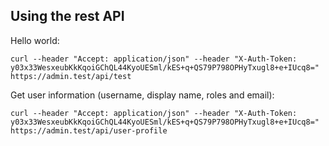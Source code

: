 Using the rest API
------------------

Hello world:

```
curl --header "Accept: application/json" --header "X-Auth-Token: y03x33WesxeubKkKqoiGChQL44KyoUESml/kES+q+QS79P798OPHyTxugl8+e+IUcq8=" https://admin.test/api/test
```

Get user information (username, display name, roles and email):

```
curl --header "Accept: application/json" --header "X-Auth-Token: y03x33WesxeubKkKqoiGChQL44KyoUESml/kES+q+QS79P798OPHyTxugl8+e+IUcq8=" https://admin.test/api/user-profile
```